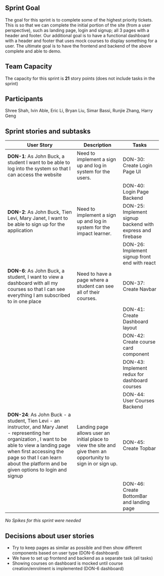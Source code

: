 ## Sprint Goal
The goal for this sprint is to complete some of the highest priority tickets. This is so that we can complete the initial portion of the site (from a user perspective), such as landing page, login and signup; all 3 pages with a header and footer. Our additional goal is to have a functional dashboard with a header and footer that uses mock courses to display something for a user. The ultimate goal is to have the frontend and backend of the above complete and able to demo.

## Team Capacity

The capacity for this sprint is **21** story points (does not include tasks in the sprint)

## Participants
Shree Shah, Ivin Able, Eric Li, Bryan Liu, Simar Bassi, Runjie Zhang, Harry Geng

## Sprint stories and subtasks

| User Story | Description | Tasks|
| ---------- | -------- |-------|
| **DON-1**: As John Buck, a student I want to be able to log into the system so that I can access the website  | Need to implement a sign up and log in system for the users. | DON-30: Create Login Page UI |
|||  DON-40: Login Page Backend|
| **DON-2**: As John Buck, Tien Levi, Mary Janet, I want to be able to sign up for the application | Need to implement a sign up and log in system for the impact learner.| DON-25: Implement signup backend with express and firebase |
|||  DON-26: Implement signup front end with react|
| **DON-6**: As John Buck, a student, I want to view a dashboard with all my courses so that I can see everything I am subscribed to in one place | Need to have a page where a student can see all of their courses. | DON-37: Create Navbar|
|||  DON-41: Create Dashboard layout|
|||  DON-42: Create course card component|
|||  DON-43: Implement redux for dashboard courses|
|||  DON-44: User Courses Backend|
| **DON-24**: As John Buck - a student, Tien Levi - an instructor, and Mary Janet - representing her organization , I want to be able to view a landing page when first accessing the page so that I can learn about the platform and be given options to login and signup | Landing page allows user an initial place to view the site and give them an opportunity to sign in or sign up.| DON-45: Create Topbar|
|||  DON-46: Create BottomBar and landing page|


*No Spikes for this sprint were needed*

## Decisions about user stories 
- Try to keep pages as similar as possible and then show different components based on user type (DON-6 dashboard)
- We have to set up frontend and backend as a separate task (all tasks)
- Showing courses on dashboard is mocked until course creation/enrolment is implemented (DON-6 dashboard)
